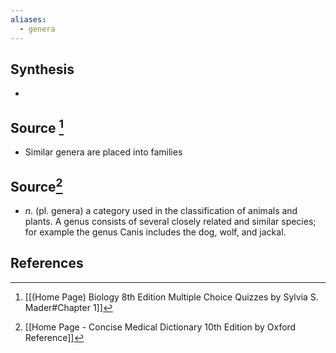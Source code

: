 ```yaml
---
aliases:
  - genera
---
```

## Synthesis
- 
## Source [^1]
- Similar genera are placed into families
## Source[^2]
- $n$. (pl. genera) a category used in the classification of animals and plants. A genus consists of several closely related and similar species; for example the genus Canis includes the dog, wolf, and jackal.
## References

[^1]: [[(Home Page) Biology 8th Edition Multiple Choice Quizzes by Sylvia S. Mader#Chapter 1]]
[^2]: [[Home Page - Concise Medical Dictionary 10th Edition by Oxford Reference]]
